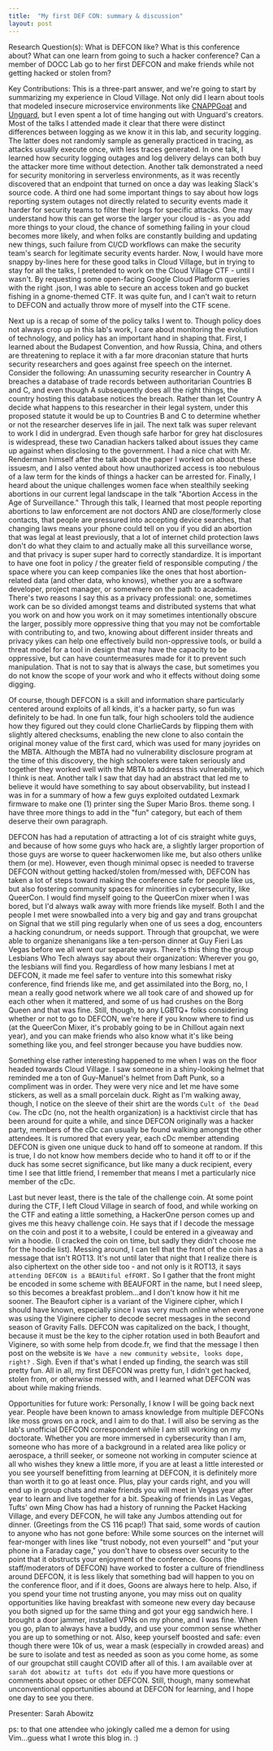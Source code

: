 ```yaml
---
title:  "My first DEF CON: summary & discussion"
layout: post
---
```


Research Question(s): What is DEFCON like? What is this conference about? What can one learn from going to such a hacker conference? Can a member of DOCC Lab go to her first DEFCON and make friends while not getting hacked or stolen from?

Key Contributions: This is a three-part answer, and we're going to start by summarizing my experience in Cloud Village. Not only did I learn about tools that modeled insecure microservice environments like [CNAPPGoat](https://github.com/ermetic-research/cnappgoat) and [Unguard](https://github.com/dynatrace-oss/unguard/tree/main), but I even spent a lot of time hanging out with Unguard's creators. Most of the talks I attended made it clear that there were distinct differences between logging as we know it in this lab, and security logging. The latter does not randomly sample as generally practiced in tracing, as attacks usually execute once, with less traces generated. In one talk, I learned how security logging outages and log delivery delays can both buy the attacker more time without detection. Another talk demonstrated a need for security monitoring in serverless environments, as it was recently discovered that an endpoint that turned on once a day was leaking Slack's source code. A third one had some important things to say about how logs reporting system outages not directly related to security events made it harder for security teams to filter their logs for specific attacks. One may understand how this can get worse the larger your cloud is - as you add more things to your cloud, the chance of something failing in your cloud becomes more likely, and when folks are constantly building and updating new things, such failure from CI/CD workflows can make the security team's search for legitimate security events harder. Now, I would have more snappy by-lines here for these good talks in Cloud Village, but in trying to stay for all the talks, I pretended to work on the Cloud Village CTF - until I wasn't. By requesting some open-facing Google Cloud Platform queries with the right .json, I was able to secure an access token and go bucket fishing in a gnome-themed CTF. It was quite fun, and I can't wait to return to DEFCON and actually throw more of myself into the CTF scene.

Next up is a recap of some of the policy talks I went to. Though policy does not always crop up in this lab's work, I care about monitoring the evolution of technology, and policy has an important hand in shaping that. First, I learned about the Budapest Convention, and how Russia, China, and others are threatening to replace it with a far more draconian stature that hurts security researchers and goes against free speech on the internet. Consider the following: An unassuming security researcher in Country A breaches a database of trade records between authoritarian Countries B and C, and even though A subsequently does all the right things, the country hosting this database notices the breach. Rather than let Country A decide what happens to this researcher in their legal system, under this proposed statute it would be up to Countries B and C to determine whether or not the researcher deserves life in jail. The next talk was super relevant to work I did in undergrad. Even though safe harbor for grey hat disclosures is widespread, these two Canadian hackers talked about issues they came up against when disclosing to the government. I had a nice chat with Mr. Renderman himself after the talk about the paper I worked on about these issuesm, and I also vented about how unauthorized access is too nebulous of a law term for the kinds of things a hacker can be arrested for. Finally, I heard about the unique challenges women face when stealthily seeking abortions in our current legal landscape in the talk "Abortion Access in the Age of Surveillance." Through this talk, I learned that most people reporting abortions to law enforcement are not doctors AND are close/formerly close contacts, that people are pressured into accepting device searches, that changing laws means your phone could tell on you if you did an abortion that was legal at least previously, that a lot of internet child protection laws don't do what they claim to and actually make all this surveillance worse, and that privacy is super super hard to correctly standardize. It is important to have one foot in policy / the greater field of responsible computing / the space where you can keep companies like the ones that host abortion-related data (and other data, who knows), whether you are a software developer, project manager, or somewhere on the path to academia. There's two reasons I say this as a privacy professional: one, sometimes work can be so divided amongst teams and distributed systems that what you work on and how you work on it may sometimes intentionally obscure the larger, possibly more oppressive thing that you may not be comfortable with contributing to, and two, knowing about different insider threats and privacy yikes can help one effectively build non-oppressive tools, or build a threat model for a tool in design that may have the capacity to be oppressive, but can have countermeasures made for it to prevent such manipulation. That is not to say that is always the case, but sometimes you do not know the scope of your work and who it effects without doing some digging.

Of course, though DEFCON is a skill and information share particularly centered around exploits of all kinds, it's a hacker party, so fun was definitely to be had. In one fun talk, four high schoolers told the audience how they figured out they could clone CharlieCards by flipping them with slightly altered checksums, enabling the new clone to also contain the original money value of the first card, which was used for many joyrides on the MBTA. Although the MBTA had no vulnerability disclosure program at the time of this discovery, the high schoolers were taken seriously and together they worked well with the MBTA to address this vulnerability, which I think is neat. Another talk I saw that day had an abstract that led me to believe it would have something to say about observability, but instead I was in for a summary of how a few guys exploited outdated Lexmark firmware to make one (1) printer sing the Super Mario Bros. theme song. I have three more things to add in the "fun" category, but each of them deserve their own paragraph.

DEFCON has had a reputation of attracting a lot of cis straight white guys, and because of how some guys who hack are, a slightly larger proportion of those guys are worse to queer hackerwomen like me, but also others unlike them (or me). However, even though minimal opsec is needed to traverse DEFCON without getting hacked/stolen from/messed with, DEFCON has taken a lot of steps toward making the conference safe for people like us, but also fostering community spaces for minorities in cybersecurity, like QueerCon. I would find myself going to the QueerCon mixer when I was bored, but I'd always walk away with more friends like myself. Both I and the people I met were snowballed into a very big and gay and trans groupchat on Signal that we still ping regularly when one of us sees a dog, encounters a hacking conundrum, or needs support. Through that groupchat, we were able to organize shenanigans like a ten-person dinner at Guy Fieri Las Vegas before we all went our separate ways. There's this thing the group Lesbians Who Tech always say about their organization: Wherever you go, the lesbians will find you. Regardless of how many lesbians I met at DEFCON, it made me feel safer to venture into this somewhat risky conference, find friends like me, and get assimilated into the Borg, no, I mean a really good network where we all took care of and showed up for each other when it mattered, and some of us had crushes on the Borg Queen and that was fine. Still, though, to any LGBTQ+ folks considering whether or not to go to DEFCON, we're here if you know where to find us (at the QueerCon Mixer, it's probably going to be in Chillout again next year), and you can make friends who also know what it's like being something like you, and feel stronger because you have buddies now.

Something else rather interesting happened to me when I was on the floor headed towards Cloud Village. I saw someone in a shiny-looking helmet that reminded me a ton of Guy-Manuel's helmet from Daft Punk, so a compliment was in order. They were very nice and let me have some stickers, as well as a small porcelain duck. Right as I'm walking away, though, I notice on the sleeve of their shirt are the words `Cult of the Dead Cow`. The cDc (no, not the health organization) is a hacktivist circle that has been around for quite a while, and since DEFCON originally was a hacker party, members of the cDc can usually be found walking amongst the other attendees. It is rumored that every year, each cDc member attending DEFCON is given one unique duck to hand off to someone at random. If this is true, I do not know how members decide who to hand it off to or if the duck has some secret significance, but like many a duck recipient, every time I see that little friend, I remember that means I met a particularly nice member of the cDc.

Last but never least, there is the tale of the challenge coin. At some point during the CTF, I left Cloud Village in search of food, and while working on the CTF and eating a little something, a HackerOne person comes up and gives me this heavy challenge coin. He says that if I decode the message on the coin and post it to a website, I could be entered in a giveaway and win a hoodie. (I cracked the coin on time, but sadly they didn't choose me for the hoodie list). Messing around, I can tell that the front of the coin has a message that isn't ROT13. It's not until later that night that I realize there is also ciphertext on the other side too - and not only is it ROT13, it says `attending DEFCON is a BEAUtiful efFORT.` So I gather that the front might be encoded in some scheme with BEAUFORT in the name, but I need sleep, so this becomes a breakfast problem...and I don't know how it hit me sooner. The Beaufort cipher is a variant of the Viginere cipher, which I should have known, especially since I was very much online when everyone was using the Viginere cipher to decode secret messages in the second season of Gravity Falls. DEFCON was capitalized on the back, I thought, because it must be the key to the cipher rotation used in both Beaufort and Viginere, so with some help from dcode.fr, we find that the message I then post on the website is `We have a new community website, looks dope, right?` . Sigh. Even if that's what I ended up finding, the search was still pretty fun. All in all, my first DEFCON was pretty fun, I didn't get hacked, stolen from, or otherwise messed with, and I learned what DEFCON was about while making friends.

Opportunities for future work: Personally, I know I will be going back next year. People have been known to amass knowledge from multiple DEFCONs like moss grows on a rock, and I aim to do that. I will also be serving as the lab's unofficial DEFCON correspondent while I am still working on my doctorate. Whether you are more immersed in cybersecurity than I am, someone who has more of a background in a related area like policy or aerospace, a thrill seeker, or someone not working in computer science at all who wishes they knew a little more, if you are at least a little interested or you see yourself benefitting from learning at DEFCON, it is definitely more than worth it to go at least once. Plus, play your cards right, and you will end up in group chats and make friends you will meet in Vegas year after year to learn and live together for a bit. Speaking of friends in Las Vegas, Tufts' own Ming Chow has had a history of running the Packet Hacking Village, and every DEFCON, he will take any Jumbos attending out for dinner. (Greetings from the CS 116 pcap!) That said, some words of caution to anyone who has not gone before: While some sources on the internet will fear-monger with lines like "trust nobody, not even yourself" and "put your phone in a Faraday cage," you don't have to obsess over security to the point that it obstructs your enjoyment of the conference. Goons (the staff/moderators of DEFCON) have worked to foster a culture of friendliness around DEFCON, it is less likely that something bad will happen to you on the conference floor, and if it does, Goons are always here to help. Also, if you spend your time not trusting anyone, you may miss out on quality opportunities like having breakfast with someone new every day because you both signed up for the same thing and got your egg sandwich here. I brought a door jammer, installed VPNs on my phone, and I was fine. When you go, plan to always have a buddy, and use your common sense whether you are up to something or not. Also, keep yourself boosted and safe: even though there were 10k of us, wear a mask (especially in crowded areas) and be sure to isolate and test as needed as soon as you come home, as some of our groupchat still caught COVID after all of this. I am available over at `sarah dot abowitz at tufts dot edu` if you have more questions or comments about opsec or other DEFCON. Still, though, many somewhat unconventional opportunities abound at DEFCON for learning, and I hope one day to see you there.

Presenter: Sarah Abowitz

ps: to that one attendee who jokingly called me a demon for using Vim...guess what I wrote this blog in. :) 
